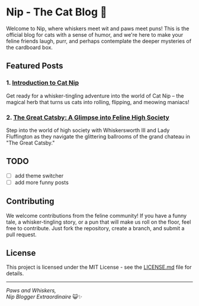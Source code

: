 # Nip - The Cat Blog 🐾

Welcome to Nip, where whiskers meet wit and paws meet puns! This is the official blog for cats with a sense of humor, and we're here to make your feline friends laugh, purr, and perhaps contemplate the deeper mysteries of the cardboard box.

## Featured Posts

### 1. [Introduction to Cat Nip](#introduction-to-cat-nip)
Get ready for a whisker-tingling adventure into the world of Cat Nip – the magical herb that turns us cats into rolling, flipping, and meowing maniacs!

### 2. [The Great Catsby: A Glimpse into Feline High Society](#the-great-catsby)
Step into the world of high society with Whiskersworth III and Lady Fluffington as they navigate the glittering ballrooms of the grand chateau in "The Great Catsby."

## TODO

- [ ] add theme switcher
- [ ] add more funny posts

## Contributing

We welcome contributions from the feline community! If you have a funny tale, a whisker-tingling story, or a pun that will make us roll on the floor, feel free to contribute. Just fork the repository, create a branch, and submit a pull request.

## License

This project is licensed under the MIT License - see the [LICENSE.md](LICENSE.md) file for details.

---

*Paws and Whiskers,*  
*Nip Blogger Extraordinaire* 😺✨